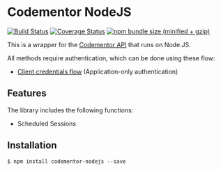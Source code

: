 # Codementor NodeJS
[![Build Status](https://travis-ci.org/TommyAlmeida/codementor-nodejs.svg?branch=master)](https://travis-ci.org/TommyAlmeida/codementor-nodejs)
[![Coverage Status](https://coveralls.io/repos/github/TommyAlmeida/codementor-nodejs/badge.svg?branch=master)](https://coveralls.io/github/TommyAlmeida/codementor-nodejs?branch=master)
[![npm bundle size (minified + gzip)](https://img.shields.io/bundlephobia/minzip/codementor-nodejs.svg)](https://bundlephobia.com/result?p=codementor-nodejs)


This is a wrapper for the [Codementor API](https://dev.codementor.io/docs) that runs on Node.JS.

All methods require authentication, which can be done using these flow:

* [Client credentials flow](http://tools.ietf.org/html/rfc6749#section-4.4) (Application-only authentication)
  

## Features 

The library includes the following functions:

  * Scheduled Sessions


## Installation

    $ npm install codementor-nodejs --save